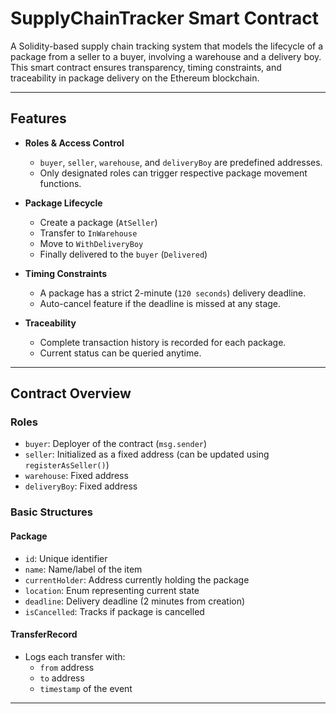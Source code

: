 # SupplyChainTracker Smart Contract

A Solidity-based supply chain tracking system that models the lifecycle of a package from a seller to a buyer, involving a warehouse and a delivery boy. This smart contract ensures transparency, timing constraints, and traceability in package delivery on the Ethereum blockchain.

---

## Features

- **Roles & Access Control**
  - `buyer`, `seller`, `warehouse`, and `deliveryBoy` are predefined addresses.
  - Only designated roles can trigger respective package movement functions.

- **Package Lifecycle**
  - Create a package (`AtSeller`)
  - Transfer to `InWarehouse`
  - Move to `WithDeliveryBoy`
  - Finally delivered to the `buyer` (`Delivered`)

- **Timing Constraints**
  - A package has a strict 2-minute (`120 seconds`) delivery deadline.
  - Auto-cancel feature if the deadline is missed at any stage.

- **Traceability**
  - Complete transaction history is recorded for each package.
  - Current status can be queried anytime.

---

## Contract Overview

### Roles
- `buyer`: Deployer of the contract (`msg.sender`)
- `seller`: Initialized as a fixed address (can be updated using `registerAsSeller()`)
- `warehouse`: Fixed address
- `deliveryBoy`: Fixed address

### Basic Structures

#### Package
- `id`: Unique identifier
- `name`: Name/label of the item
- `currentHolder`: Address currently holding the package
- `location`: Enum representing current state
- `deadline`: Delivery deadline (2 minutes from creation)
- `isCancelled`: Tracks if package is cancelled

#### TransferRecord
- Logs each transfer with:
  - `from` address
  - `to` address
  - `timestamp` of the event

---


